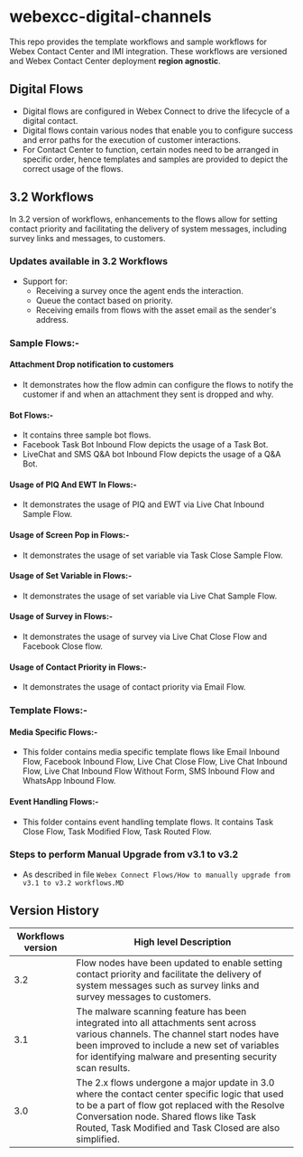 # webexcc-digital-channels

This repo provides the template workflows and sample workflows for Webex Contact Center and IMI integration. These workflows 
are versioned and Webex Contact Center deployment **region agnostic**. 

## Digital Flows
- Digital flows are configured in Webex Connect to drive the lifecycle of a digital contact.
- Digital flows contain various nodes that enable you to configure success and error paths for the execution of customer interactions.
- For Contact Center to function, certain nodes need to be arranged in specific order, hence templates and samples are provided to depict the correct usage of the flows.

## 3.2 Workflows
In 3.2 version of workflows, enhancements to the flows allow for setting contact priority and facilitating the delivery of system messages, including survey links and messages, to customers.

### Updates available in 3.2 Workflows
- Support for:
  - Receiving a survey once the agent ends the interaction.
  - Queue the contact based on priority.
  - Receiving emails from flows with the asset email as the sender's address.

### Sample Flows:-

#### Attachment Drop notification to customers
- It demonstrates how the flow admin can configure the flows to notify the customer if and when an attachment they sent is dropped and why.

#### Bot Flows:-
- It contains three sample bot flows.
- Facebook Task Bot Inbound Flow depicts the usage of a Task Bot.
- LiveChat and SMS Q&A bot Inbound Flow depicts the usage of a Q&A Bot.

#### Usage of PIQ And EWT In Flows:-
- It demonstrates the usage of PIQ and EWT via Live Chat Inbound Sample Flow.

#### Usage of Screen Pop in Flows:-
- It demonstrates the usage of set variable via Task Close Sample Flow.

#### Usage of Set Variable in Flows:-
- It demonstrates the usage of set variable via Live Chat Sample Flow.

#### Usage of Survey in Flows:-
- It demonstrates the usage of survey via Live Chat Close Flow and Facebook Close flow.

#### Usage of Contact Priority in Flows:-
- It demonstrates the usage of contact priority via Email Flow.

### Template Flows:-

#### Media Specific Flows:-
- This folder contains media specific template flows like Email Inbound Flow, Facebook Inbound Flow, Live Chat Close Flow, Live Chat Inbound Flow, Live Chat Inbound Flow Without Form, SMS Inbound Flow and WhatsApp Inbound Flow.

#### Event Handling Flows:-
- This folder contains event handling template flows. It contains Task Close Flow, Task Modified Flow, Task Routed Flow.

### Steps to perform Manual Upgrade from v3.1 to v3.2
- As described in file `Webex Connect Flows/How to manually upgrade from v3.1 to v3.2 workflows.MD`

## Version History

| Workflows version | High level Description                                                                                                                                                                                                                                 |
|-------------------|--------------------------------------------------------------------------------------------------------------------------------------------------------------------------------------------------------------------------------------------------------|
| 3.2               | Flow nodes have been updated to enable setting contact priority and facilitate the delivery of system messages such as survey links and survey messages to customers.                                                                                  |
| 3.1               | The malware scanning feature has been integrated into all attachments sent across various channels. The channel start nodes have been improved to include a new set of variables for identifying malware and presenting security scan results.         |
| 3.0               | The 2.x flows undergone a major update in 3.0 where the contact center specific logic that used to be a part of flow got replaced with the Resolve Conversation node. Shared flows like Task Routed, Task Modified and Task Closed are also simplified. |